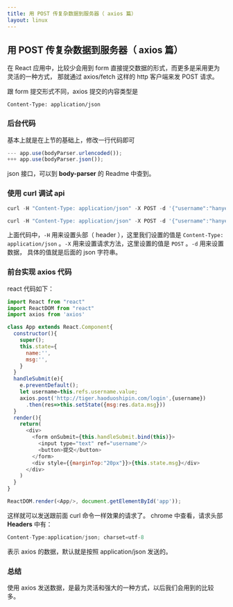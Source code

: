 ```yaml
---
title: 用 POST 传复杂数据到服务器（ axios 篇）
layout: linux
---
```


## 用 POST 传复杂数据到服务器（ axios 篇）

在 React 应用中，比较少会用到 form 直接提交数据的形式，而更多是采用更为灵活的一种方式， 那就通过 axios/fetch 这样的 http 客户端来发 POST 请求。

跟 form 提交形式不同，axios 提交的内容类型是

```
Content-Type: application/json
```

### 后台代码

基本上就是在上节的基础上，修改一行代码即可

```js
--- app.use(bodyParser.urlencoded());
+++ app.use(bodyParser.json());
```

json 接口，可以到 **body-parser** 的 Readme 中查到。

### 使用 curl 调试 api

```js
curl -H "Content-Type: application/json" -X POST -d '{"username":"hanye"}' http://localhost:3005/login

curl -H "Content-Type: application/json" -X POST -d '{"username":"hanye"}' http://haoduoshipin.com/login
```

上面代码中，`-H` 用来设置头部（ header ），这里我们设置的值是 `Content-Type: application/json` 。`-X` 用来设置请求方法，这里设置的值是 `POST` 。`-d` 用来设置数据， 具体的值就是后面的 json 字符串。

### 前台实现 axios 代码

react 代码如下：

```js
import React from "react"
import ReactDOM from "react"
import axios from 'axios'

class App extends React.Component{
  constructor(){
    super();
    this.state={
      name:'',
      msg:'',
    }
  }
  handleSubmit(e){
    e.preventDefault();
    let username=this.refs.username.value;
    axios.post('http://tiger.haoduoshipin.com/login',{username})
      .then(res=>this.setState({msg:res.data.msg}))
  }
  render(){
    return(
      <div>
        <form onSubmit={this.handleSubmit.bind(this)}>
          <input type="text" ref="username"/>
          <button>提交</button>
        </form>
        <div style={{marginTop:"20px"}}>{this.state.msg}</div>
      </div>
    )
  }
}

ReactDOM.render(<App/>, document.getElementById('app'));
```


这样就可以发送跟前面 curl 命令一样效果的请求了。 chrome 中查看，请求头部 **Headers** 中有：

```js
Content-Type:application/json; charset=utf-8
```

表示 axios 的数据，默认就是按照 application/json 发送的。


### 总结

使用 axios 发送数据，是最为灵活和强大的一种方式，以后我们会用到的比较多。
